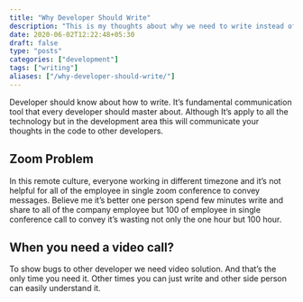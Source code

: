 ```yaml
---
title: "Why Developer Should Write"
description: "This is my thoughts about why we need to write instead of sitting in the call."
date: 2020-06-02T12:22:48+05:30
draft: false
type: "posts"
categories: ["development"]
tags: ["writing"]
aliases: ["/why-developer-should-write/"]
---
```


Developer should know about how to write. It’s fundamental communication tool that every developer should master about. Although It’s apply to all the technology but in the development  area this will communicate your thoughts in the code to other developers.

## Zoom Problem

In this remote culture, everyone working in different timezone and it’s not helpful for all of the employee in single zoom conference to convey messages. Believe me it’s better one person  spend few minutes write and share to all of the company employee but 100 of employee in single conference call to convey it’s wasting not only the one hour but 100 hour.

## When you need a video call?

To show bugs to other developer we need video solution.  And that’s the only time you need it. Other times you can just write and other side person can easily understand it.
